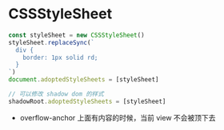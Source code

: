 # CSSStyleSheet

```js
const styleSheet = new CSSStyleSheet()
styleSheet.replaceSync(`
  div {
    border: 1px solid rd;
  }
`)
document.adoptedStyleSheets = [styleSheet]

// 可以修改 shadow dom 的样式
shadowRoot.adoptedStyleSheets = [styleSheet]
```

- overflow-anchor 上面有内容的时候，当前 view 不会被顶下去
